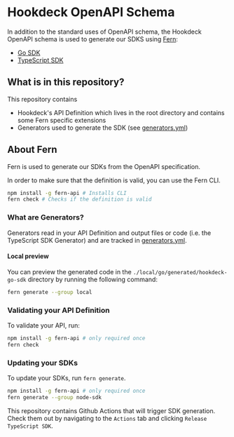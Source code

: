 # Hookdeck OpenAPI Schema

In addition to the standard uses of OpenAPI schema, the Hookdeck OpenAPI schema is used to generate our SDKS using [Fern](https://www.buildwithfern.com/?ref=hookdeck):

- [Go SDK](https://github.com/hookdeck/hookdeck-go-sdk)
- [TypeScript SDK](https://github.com/hookdeck/hookdeck-typescript-sdk)

## What is in this repository?

This repository contains

- Hookdeck's API Definition which lives in the root directory and contains some Fern specific extensions
- Generators used to generate the SDK (see [generators.yml](./fern/generators.yml))

## About Fern

Fern is used to generate our SDKs from the OpenAPI specification.

In order to make sure that the definition is valid, you can use the Fern CLI.

```bash
npm install -g fern-api # Installs CLI
fern check # Checks if the definition is valid
```

### What are Generators?

Generators read in your API Definition and output files or code (i.e. the TypeScript SDK Generator) and are tracked in [generators.yml](./fern/generators.yml).

#### Local preview

You can preview the generated code in the `./local/go/generated/hookdeck-go-sdk` directory by running the following command:

```sh
fern generate --group local
```

### Validating your API Definition

To validate your API, run: 
```sh
npm install -g fern-api # only required once
fern check
```

### Updating your SDKs

To update your SDKs, run `fern generate`. 

```sh
npm install -g fern-api # only required once
fern generate --group node-sdk
```

This repository contains Github Actions that will trigger SDK generation. Check them out by navigating
to the `Actions` tab and clicking `Release TypeScript SDK`. 
